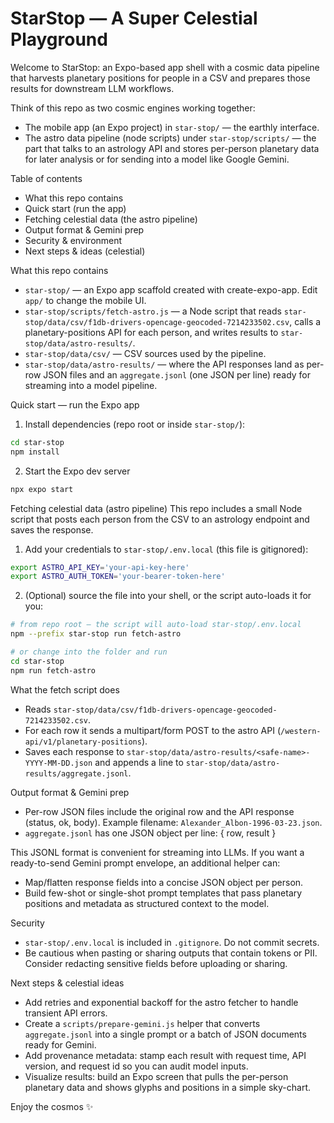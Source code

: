 # StarStop — A Super Celestial Playground

Welcome to StarStop: an Expo-based app shell with a cosmic data pipeline that harvests planetary positions for people in a CSV and prepares those results for downstream LLM workflows.

Think of this repo as two cosmic engines working together:

- The mobile app (an Expo project) in `star-stop/` — the earthly interface.
- The astro data pipeline (node scripts) under `star-stop/scripts/` — the part that talks to an astrology API and stores per-person planetary data for later analysis or for sending into a model like Google Gemini.

Table of contents
- What this repo contains
- Quick start (run the app)
- Fetching celestial data (the astro pipeline)
- Output format & Gemini prep
- Security & environment
- Next steps & ideas (celestial)

What this repo contains
- `star-stop/` — an Expo app scaffold created with create-expo-app. Edit `app/` to change the mobile UI.
- `star-stop/scripts/fetch-astro.js` — a Node script that reads `star-stop/data/csv/f1db-drivers-opencage-geocoded-7214233502.csv`, calls a planetary-positions API for each person, and writes results to `star-stop/data/astro-results/`.
- `star-stop/data/csv/` — CSV sources used by the pipeline.
- `star-stop/data/astro-results/` — where the API responses land as per-row JSON files and an `aggregate.jsonl` (one JSON per line) ready for streaming into a model pipeline.

Quick start — run the Expo app
1. Install dependencies (repo root or inside `star-stop/`):

```bash
cd star-stop
npm install
```

2. Start the Expo dev server

```bash
npx expo start
```

Fetching celestial data (astro pipeline)
This repo includes a small Node script that posts each person from the CSV to an astrology endpoint and saves the response.

1. Add your credentials to `star-stop/.env.local` (this file is gitignored):

```bash
export ASTRO_API_KEY='your-api-key-here'
export ASTRO_AUTH_TOKEN='your-bearer-token-here'
```

2. (Optional) source the file into your shell, or the script auto-loads it for you:

```bash
# from repo root — the script will auto-load star-stop/.env.local
npm --prefix star-stop run fetch-astro

# or change into the folder and run
cd star-stop
npm run fetch-astro
```

What the fetch script does
- Reads `star-stop/data/csv/f1db-drivers-opencage-geocoded-7214233502.csv`.
- For each row it sends a multipart/form POST to the astro API (`/western-api/v1/planetary-positions`).
- Saves each response to `star-stop/data/astro-results/<safe-name>-YYYY-MM-DD.json` and appends a line to `star-stop/data/astro-results/aggregate.jsonl`.

Output format & Gemini prep
- Per-row JSON files include the original row and the API response (status, ok, body). Example filename: `Alexander_Albon-1996-03-23.json`.
- `aggregate.jsonl` has one JSON object per line: { row, result }

This JSONL format is convenient for streaming into LLMs. If you want a ready-to-send Gemini prompt envelope, an additional helper can:
- Map/flatten response fields into a concise JSON object per person.
- Build few-shot or single-shot prompt templates that pass planetary positions and metadata as structured context to the model.

Security
- `star-stop/.env.local` is included in `.gitignore`. Do not commit secrets.
- Be cautious when pasting or sharing outputs that contain tokens or PII. Consider redacting sensitive fields before uploading or sharing.

Next steps & celestial ideas
- Add retries and exponential backoff for the astro fetcher to handle transient API errors.
- Create a `scripts/prepare-gemini.js` helper that converts `aggregate.jsonl` into a single prompt or a batch of JSON documents ready for Gemini.
- Add provenance metadata: stamp each result with request time, API version, and request id so you can audit model inputs.
- Visualize results: build an Expo screen that pulls the per-person planetary data and shows glyphs and positions in a simple sky-chart.

Enjoy the cosmos ✨
